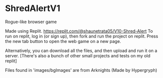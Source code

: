 # ShredAlertV1
Rogue-like browser game

Made using Replit. https://replit.com/@shaunetrata05/V10-Shred-Alert
To run on replit, log in (or sign up), then fork and run the project on replit. Press the new tab button to open the web game on a new page.

Alternatively, you can download all the files, and then upload and run it on a server.
[There's also a bunch of other small projects and tests on my old replit] 

Files found in 'images/bgImages' are from Arknights (Made by Hypergryph)
